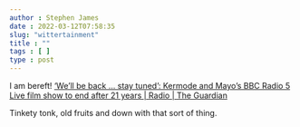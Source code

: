 ```yaml
---
author : Stephen James
date : 2022-03-12T07:58:35
slug: "wittertainment" 
title : ""
tags : [ ]
type : post
---
```

I am bereft! [‘We’ll be back … stay tuned’: Kermode and Mayo’s BBC Radio 5 Live film show to end after 21 years | Radio | The Guardian](https://www.theguardian.com/tv-and-radio/2022/mar/11/well-be-back-stay-tuned-kermode-and-mayos-bbc-radio-5-live-film-show-to-end-after-21-years)

Tinkety tonk, old fruits and down with that sort of thing.